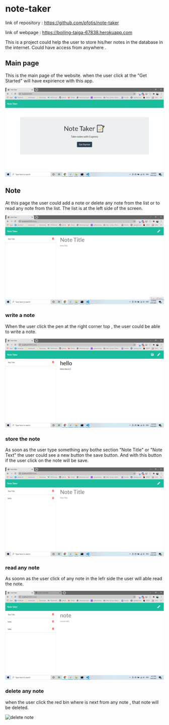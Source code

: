 # note-taker


link of repository :   https://github.com/pfotis/note-taker

link of webpage    :   https://boiling-taiga-67838.herokuapp.com

This is a project could help the user to store his/her notes in the database in the internet. Could have access from anywhere . 

##  Main page

This is the main page of the website. when the user click at the "Get Started" will have expirience with this app.

<img src="./public/assets/image/readme/index.png" alt="main page">

## Note

At this page the user could add a note or delete any note from the list or to read any note from the list. The list is at the left side of the screen.


<img src="./public/assets/image/readme/note-taker.png" alt="note taker">

### write a note
When the user click the pen at the right corner top , the user could be able to write a note.

<img src="./public/assets/image/readme/write-note.png" alt="write note">

### store the note
As soon as the user type something any bothe section "Note Title" or "Note Text" the user could see a new button the save button. And with this button if the user click on the note will be save.

<img src="./public/assets/image/readme/store-note.png" alt="store note">

### read any note
As soonn as the user click of any note in the lefr side the user will able read the note.

<img src="./public/assets/image/readme/read-note.png" alt="read note">

### delete any note
when the user click the red bin where is next from any note , that note will be deleted.

<img src="./public/assets/image/readme/delete-taker.png" alt="delete note">




